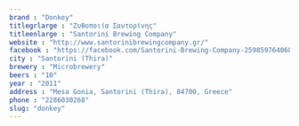 ```yaml
---
brand : "Donkey"
titlegrlarge : "Ζυθοποιία Σαντορίνης"
titleenlarge : "Santorini Brewing Company"
website : "http://www.santorinibrewingcompany.gr/"
facebook : "https://facebook.com/Santorini-Brewing-Company-259859764068038/"
city : "Santorini (Thira)"
brewery : "Microbrewery"
beers : "10"
year : "2011"
address : "Mesa Gonia, Santorini (Thira), 84700, Greece"
phone : "2286030268"
slug: "donkey"
---
```

